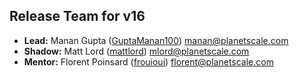 ## Release Team for v16

- **Lead:** Manan Gupta ([GuptaManan100](https://github.com/GuptaManan100)) manan@planetscale.com
- **Shadow:** Matt Lord ([mattlord](https://github.com/mattlord)) mlord@planetscale.com
- **Mentor:** Florent Poinsard ([frouioui](https://github.com/frouioui)) florent@planetscale.com